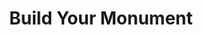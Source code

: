 ---
pid: LLA8
title: Build Your Monument
location_transcription: Outside the Building (I.e. City Hall, Art Museums)
zipcode: '19148'
outside_phl: 
neighborhood: Whitman,Pennsport,South Philadelphia
age: '36'
age_range: 30-39
instagram: 
image_file_name: LLA_8.jpg
proposal_transcription: |-
  Have buildings you can assemble, ie City Hall, art museum
  Can people walk through?
topic: Architecture,Philadelphia
topic_summary: 0, 0
type: Building,Infrastructure,Interactive
keywords_other: 
credit: Margherita Borgesi
image_labels: 
twitter: 
facebook: 
permalink: "/monuments/lla8/"
layout: item-page
---